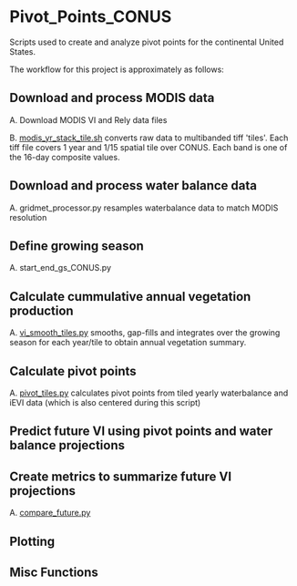 # Pivot_Points_CONUS
Scripts used to create and analyze pivot points for the continental United States. 

The workflow for this project is approximately as follows:

## Download and process MODIS data

A. Download MODIS VI and Rely data files

B. [modis_yr_stack_tile.sh](src/modis_yr_stack_tile.sh) converts raw data to multibanded tiff 'tiles'. Each tiff file covers 1 year and 1/15 spatial tile over CONUS. Each band is one of the 16-day composite values.


## Download and process water balance data

A. gridmet_processor.py resamples waterbalance data to match MODIS resolution



## Define growing season

A. start_end_gs_CONUS.py



## Calculate cummulative annual vegetation production

A. [vi_smooth_tiles.py](src/vi_smooth_tiles.py) smooths, gap-fills and integrates over the growing season for each year/tile to obtain annual vegetation summary.




## Calculate pivot points

A. [pivot_tiles.py](src/pivot_tiles.py) calculates pivot points from tiled yearly waterbalance and iEVI data (which is also centered during this script)


## Predict future VI using pivot points and water balance projections



## Create metrics to summarize future VI projections

A. [compare_future.py](src/compare_future.py)



## Plotting


## Misc Functions
